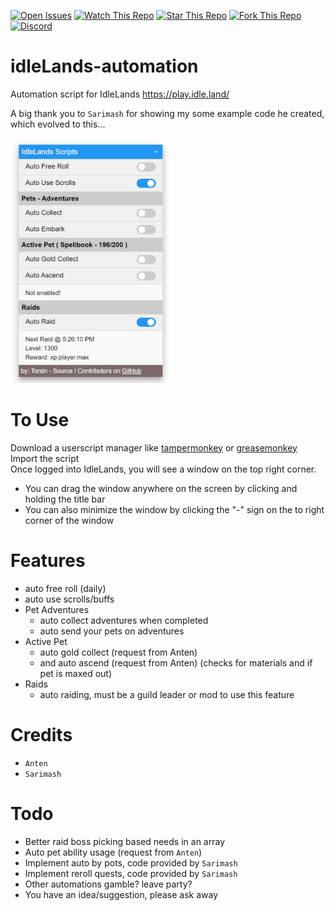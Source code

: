 [![Open Issues](https://img.shields.io/github/issues/the-crazyball/idleLands-automation?style=flat)](https://github.com/the-crazyball/idleLands-automation/issues)
[![Watch This Repo](https://img.shields.io/github/watchers/the-crazyball/idleLands-automation?style=social&icon=github)](https://github.com/the-crazyball/idleLands-automation/subscription)
[![Star This Repo](https://img.shields.io/github/stars/the-crazyball/idleLands-automation?style=social&icon=github)](https://github.com/the-crazyball/idleLands-automation/stargazers)
[![Fork This Repo](https://img.shields.io/github/forks/the-crazyball/idleLands-automation?style=social&icon=github)](https://github.com/the-crazyball/idleLands-automation/fork)
[![Discord](https://img.shields.io/discord/748226437450039406?logo=discord&color=7289da&style=flat)](https://discord.gg/vcQrf96n)

# idleLands-automation
Automation script for IdleLands
https://play.idle.land/

A big thank you to `Sarimash` for showing my some example code he created, which evolved to this... 

<img src="preview.png" width="256">

# To Use
Download a userscript manager like [tampermonkey](https://www.tampermonkey.net/) or [greasemonkey](https://www.greasespot.net/)  
Import the script  
Once logged into IdleLands, you will see a window on the top right corner.
- You can drag the window anywhere on the screen by clicking and holding the title bar
- You can also minimize the window by clicking the "-" sign on the to right corner of the window

# Features
- auto free roll (daily)
- auto use scrolls/buffs
- Pet Adventures
  - auto collect adventures when completed
  - auto send your pets on adventures
- Active Pet
  - auto gold collect (request from Anten)
  - and auto ascend (request from Anten) (checks for materials and if pet is maxed out)
- Raids
  - auto raiding, must be a guild leader or mod to use this feature

# Credits
- `Anten`
- `Sarimash`

# Todo
- Better raid boss picking based needs in an array
- Auto pet ability usage (request from `Anten`)
- Implement auto by pots, code provided by `Sarimash`
- Implement reroll quests, code provided by `Sarimash`
- Other automations gamble? leave party?
- You have an idea/suggestion, please ask away
